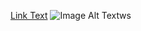 [Link Text](https://is.gd/kNNwwp)
![Image Alt Text](https://raw.githubusercontent.com/justferg/image-hosting/main/buhari.jpeg)ws
